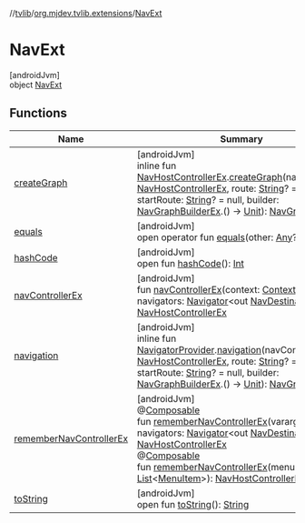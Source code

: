 //[tvlib](../../../index.md)/[org.mjdev.tvlib.extensions](../index.md)/[NavExt](index.md)

# NavExt

[androidJvm]\
object [NavExt](index.md)

## Functions

| Name | Summary |
|---|---|
| [createGraph](create-graph.md) | [androidJvm]<br>inline fun [NavHostControllerEx](../../org.mjdev.tvlib.navigation/-nav-host-controller-ex/index.md).[createGraph](create-graph.md)(navController: [NavHostControllerEx](../../org.mjdev.tvlib.navigation/-nav-host-controller-ex/index.md), route: [String](https://kotlinlang.org/api/latest/jvm/stdlib/kotlin/-string/index.html)? = null, startRoute: [String](https://kotlinlang.org/api/latest/jvm/stdlib/kotlin/-string/index.html)? = null, builder: [NavGraphBuilderEx](../../org.mjdev.tvlib.navigation/-nav-graph-builder-ex/index.md).() -&gt; [Unit](https://kotlinlang.org/api/latest/jvm/stdlib/kotlin/-unit/index.html)): [NavGraph](https://developer.android.com/reference/kotlin/androidx/navigation/NavGraph.html) |
| [equals](../../org.mjdev.tvlib.webscrapper.select/-element-not-found-exception/index.md#585090901%2FFunctions%2F-1596939238) | [androidJvm]<br>open operator fun [equals](../../org.mjdev.tvlib.webscrapper.select/-element-not-found-exception/index.md#585090901%2FFunctions%2F-1596939238)(other: [Any](https://kotlinlang.org/api/latest/jvm/stdlib/kotlin/-any/index.html)?): [Boolean](https://kotlinlang.org/api/latest/jvm/stdlib/kotlin/-boolean/index.html) |
| [hashCode](../../org.mjdev.tvlib.webscrapper.select/-element-not-found-exception/index.md#1794629105%2FFunctions%2F-1596939238) | [androidJvm]<br>open fun [hashCode](../../org.mjdev.tvlib.webscrapper.select/-element-not-found-exception/index.md#1794629105%2FFunctions%2F-1596939238)(): [Int](https://kotlinlang.org/api/latest/jvm/stdlib/kotlin/-int/index.html) |
| [navControllerEx](nav-controller-ex.md) | [androidJvm]<br>fun [navControllerEx](nav-controller-ex.md)(context: [Context](https://developer.android.com/reference/kotlin/android/content/Context.html), vararg navigators: [Navigator](https://developer.android.com/reference/kotlin/androidx/navigation/Navigator.html)&lt;out [NavDestination](https://developer.android.com/reference/kotlin/androidx/navigation/NavDestination.html)&gt;): [NavHostControllerEx](../../org.mjdev.tvlib.navigation/-nav-host-controller-ex/index.md) |
| [navigation](navigation.md) | [androidJvm]<br>inline fun [NavigatorProvider](https://developer.android.com/reference/kotlin/androidx/navigation/NavigatorProvider.html).[navigation](navigation.md)(navController: [NavHostControllerEx](../../org.mjdev.tvlib.navigation/-nav-host-controller-ex/index.md), route: [String](https://kotlinlang.org/api/latest/jvm/stdlib/kotlin/-string/index.html)? = null, startRoute: [String](https://kotlinlang.org/api/latest/jvm/stdlib/kotlin/-string/index.html)? = null, builder: [NavGraphBuilderEx](../../org.mjdev.tvlib.navigation/-nav-graph-builder-ex/index.md).() -&gt; [Unit](https://kotlinlang.org/api/latest/jvm/stdlib/kotlin/-unit/index.html)): [NavGraph](https://developer.android.com/reference/kotlin/androidx/navigation/NavGraph.html) |
| [rememberNavControllerEx](remember-nav-controller-ex.md) | [androidJvm]<br>@[Composable](https://developer.android.com/reference/kotlin/androidx/compose/runtime/Composable.html)<br>fun [rememberNavControllerEx](remember-nav-controller-ex.md)(vararg navigators: [Navigator](https://developer.android.com/reference/kotlin/androidx/navigation/Navigator.html)&lt;out [NavDestination](https://developer.android.com/reference/kotlin/androidx/navigation/NavDestination.html)&gt;): [NavHostControllerEx](../../org.mjdev.tvlib.navigation/-nav-host-controller-ex/index.md)<br>@[Composable](https://developer.android.com/reference/kotlin/androidx/compose/runtime/Composable.html)<br>fun [rememberNavControllerEx](remember-nav-controller-ex.md)(menuItems: [List](https://kotlinlang.org/api/latest/jvm/stdlib/kotlin.collections/-list/index.html)&lt;[MenuItem](../../org.mjdev.tvlib.navigation/-menu-item/index.md)&gt;): [NavHostControllerEx](../../org.mjdev.tvlib.navigation/-nav-host-controller-ex/index.md) |
| [toString](../../org.mjdev.tvlib.webscrapper.select/-element-not-found-exception/index.md#1616463040%2FFunctions%2F-1596939238) | [androidJvm]<br>open fun [toString](../../org.mjdev.tvlib.webscrapper.select/-element-not-found-exception/index.md#1616463040%2FFunctions%2F-1596939238)(): [String](https://kotlinlang.org/api/latest/jvm/stdlib/kotlin/-string/index.html) |
